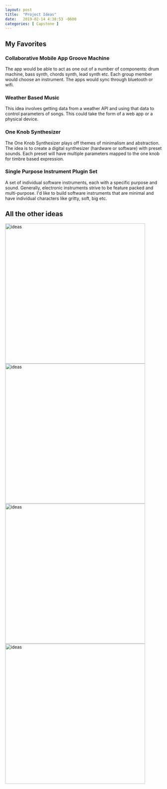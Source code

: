 ```yaml
---
layout: post
title:  "Project Ideas"
date:   2019-02-14 4:38:53 -0600
categories: [ Capstone ]
---
```


## My Favorites

### Collaborative Mobile App Groove Machine

The app would be able to act as one out of a number of components: drum machine, bass synth, chords synth, lead synth etc. Each group member would choose an instrument. The apps would sync through bluetooth or wifi.

### Weather Based Music

This idea involves getting data from a weather API and using that data to control parameters of songs. This could take the form of a web app or a physical device.

### One Knob Synthesizer

The One Knob Synthesizer plays off themes of minimalism and abstraction. The idea is to create a digital synthesizer (hardware or software) with preset sounds. Each preset will have multiple parameters mapped to the one knob for timbre based expression.

### Single Purpose Instrument Plugin Set

A set of individual software instruments, each with a specific purpose and sound. Generally, electronic instruments strive to be feature packed and multi-purpose. I'd like to build software instruments that are minimal and have individual characters like gritty, soft, big etc.

## All the other ideas

<img src="{{ site.baseurl }}/assets/image/capstone-1/ideas1.jpeg" alt="ideas" style="height:450px;"/>
<img src="{{ site.baseurl }}/assets/image/capstone-1/ideas2.jpeg" alt="ideas" style="height:450px;"/>
<img src="{{ site.baseurl }}/assets/image/capstone-1/ideas3.jpeg" alt="ideas" style="height:450px;"/>
<img src="{{ site.baseurl }}/assets/image/capstone-1/ideas4.jpeg" alt="ideas" style="height:450px;"/>